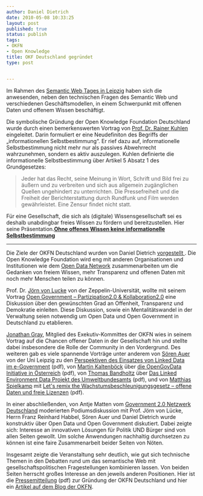 ```yaml
---
author: Daniel Dietrich
date: 2010-05-08 10:33:25
layout: post
published: true
status: publish
tags:
- OKFN
- Open Knowledge
title: OKF Deutschland gegründet
type: post


---
```


Im Rahmen des [Semantic Web Tages in Leipzig](http://aksw.org/Events/2010/LeipzigerSemanticWebDay) haben sich die anwesenden, neben den technischen Fragen des Semantic Web und verschiedenen Geschäftsmodellen, in einem Schwerpunkt mit offenen Daten und offenem Wissen beschäftigt.

Die symbolische Gründung der Open Knowledge Foundation Deutschland wurde durch einen bemerkenswerten Vortrag von [Prof. Dr. Rainer Kuhlen](http://kuhlen.name/) eingeleitet. Darin formuliert er eine Neudefiniton des Begriffs der „informationellen Selbstbestimmung“. Er rief dazu auf, informationelle Selbstbestimmung nicht mehr nur als passives Abwehrrecht wahrzunehmen, sondern es aktiv auszulegen. Kuhlen definierte die informationelle Selbstbestimmung über Artikel 5 Absatz 1 des Grundgesetzes:

> Jeder hat das Recht, seine Meinung in Wort, Schrift und Bild frei zu äußern und zu verbreiten und sich aus allgemein zugänglichen Quellen ungehindert zu unterrichten. Die Pressefreiheit und die Freiheit der Berichterstattung durch Rundfunk und Film werden gewährleistet. Eine Zensur findet nicht statt.

Für eine Gesellschaft, die sich als (digitale) Wissensgesellschaft sei es deshalb unabdingbar freies Wissen zu fördern und bereitzustellen. Hier seine Präsentation.**[Ohne offenes Wissen keine informationelle Selbstbestimmung](http://www.slideshare.net/opendata/rkvortragohne-offenes-wissen-keine-informationelleselbstbestimmung97)**

****

Die Ziele der OKFN Deutschland wurden von Daniel Dietrich [vorgestellt ](http://www.slideshare.net/opendata/grndung-der-okfn-deutschland). Die Open Knowledge Foundation wird eng mit anderen Organisationen und Institutionen wie dem [Open Data Network](http://opendata-network.org) zusammenarbeiten um die Gedanken von freiem Wissen, mehr Transparenz und offenen Daten mit noch mehr Menschen teilen zu können.

Prof. Dr. [Jörn von Lucke](http://joern-von-lucke.eluhost.de) von der Zeppelin-Universität, wollte mit seinem Vortrag [Open Government – Partizipation2.0 & Kollaboration2.0](http://aksw.org/files/jcrn_von_lucke__open_government.pdf) eine Diskussion über den gewünschten Grad an Offenheit, Transparenz und Demokratie einleiten. Diese Diskussion, sowie ein Mentalitätswandel in der Verwaltung seien notwendig um Open Data und Open Government in Deutschland zu etablieren.

[Jonathan Gray](http://jonathangray.org), Mitglied des Exekutiv-Kommittes der OKFN wies in seinem Vortrag auf die Chancen offener Daten in der Gesellschaft hin und stellte dabei insbesondere die Rolle der Community in den Vordergrund. Des weiteren gab es viele spannende Vorträge unter anderem von [Sören Auer](http://www.informatik.uni-leipzig.de/~auer) von der Uni Leipzig zu den [Perspektiven des Einsatzes von Linked Data im e-Government](http://aksw.org/files/soeren_auer__perspektiven_des_einsatzes_von_linked_data_im_egovernment.pdf) (pdf), von [Martin Kaltenböck](http://www.semantic-web.at) über [die OpenGovData Initiative in Österreich](http://aksw.org/files/martin_kaltenbcck__open_government_data_austria.pdf) (pdf), von [Thomas Bandholtz](http://www.innoq.com) über [Das Linked Environment Data Projekt des Umweltbundesamts](http://aksw.org/files/thomas_bandholtz__linked_environment_data_projekt_des_umweltbundesamtes.pdf) (pdf), und von [Matthias Spielkamp](http://iRights.info) mit [Let's remix the Wachstumsbeschleunigungsgesetz – offene Daten und freie Lizenzen](http://aksw.org/files/matthias_spielkamp__lets_remix_the_wachstumsbeschleunigungsgesetz.pdf) (pdf).

In einer abschließenden, von Antje Matten vom [Government 2.0 Netzwerk Deutschland](http://gov20.de) moderierten Podiumsdiskussion mit Prof. Jörn von Lücke, Herrn Franz Reinhard Habbel, Sören Auer und Daniel Dietrich wurde konstruktiv über Open Data und Open Government diskutiert. Dabei zeigte sich: Interesse an innovativen Lösungen für Politik UND Bürger sind von allen Seiten gewollt. Um solche Anwendungen nachhaltig durchsetzen zu können ist eine faire Zusammenarbeit beider Seiten von Nöten.

Insgesamt zeigte die Veranstaltung sehr deutlich, wie gut sich technische Themen in den Debatten rund um das semantische Web mit gesellschaftspolitischen Fragestellungen kombinieren lassen. Von beiden Seiten herrscht großes Interesse an den jeweils anderen Positionen. Hier ist die [Pressemitteilung](https://opendata-network.org/wp-content/uploads/2010/05/PKOKFNde.pdf) (pdf) zur Gründung der OKFN Deutschland und hier ein [Artikel auf dem Blog der OKFN](http://blog.okfn.org/2010/05/07/okf-germany-launched-at-leipzig-semantic-web-day/).